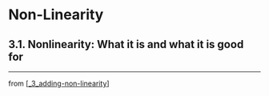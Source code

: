 # Non-Linearity

## 3.1. Nonlinearity: What it is and what it is good for

---
from [[_3_adding-non-linearity]]

[//begin]: # "Autogenerated link references for markdown compatibility"
[_3_adding-non-linearity]: ../_3_adding-non-linearity.md "Adding Non-Linearity"
[//end]: # "Autogenerated link references"